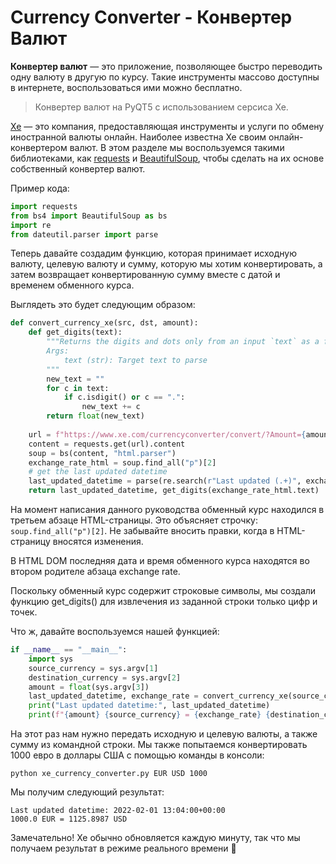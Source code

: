 # Currency Converter - Конвертер Валют
<b>Конвертер валют</b> — это приложение, позволяющее быстро переводить одну валюту в другую по курсу.
Такие инструменты массово доступны в интернете, воспользоваться ими можно бесплатно.

> Конвертер валют на PyQT5 c использованием серсиса Xe.

[Xe](https://www.xe.com/ "Всплывающая подсказка") — это компания, предоставляющая инструменты и услуги по обмену иностранной валюты онлайн.
Наиболее известна Xe своим онлайн-конвертером валют.
В этом разделе мы воспользуемся такими библиотеками, как <u>[requests](https://pypi.org/project/requests/)</u> и  <u>[BeautifulSoup](https://pypi.org/project/beautifulsoup4/)</u>, чтобы сделать на их основе собственный конвертер валют.

Пример кода:
```python
import requests
from bs4 import BeautifulSoup as bs
import re
from dateutil.parser import parse
```
Теперь давайте создадим функцию, которая принимает исходную валюту, целевую валюту и сумму, которую мы хотим конвертировать, а затем возвращает конвертированную сумму вместе с датой и временем обменного курса.

Выглядеть это будет следующим образом:
```python
def convert_currency_xe(src, dst, amount):
    def get_digits(text):
        """Returns the digits and dots only from an input `text` as a float
        Args:
            text (str): Target text to parse
        """
        new_text = ""
        for c in text:
            if c.isdigit() or c == ".":
                new_text += c
        return float(new_text)
    
    url = f"https://www.xe.com/currencyconverter/convert/?Amount={amount}&From={src}&To={dst}"
    content = requests.get(url).content
    soup = bs(content, "html.parser")
    exchange_rate_html = soup.find_all("p")[2]
    # get the last updated datetime
    last_updated_datetime = parse(re.search(r"Last updated (.+)", exchange_rate_html.parent.parent.find_all("div")[-2].text).group()[12:])
    return last_updated_datetime, get_digits(exchange_rate_html.text)
```

На момент написания данного руководства обменный курс находился в третьем абзаце HTML-страницы.
Это объясняет строчку: ```soup.find_all("p")[2]```.
Не забывайте вносить правки, когда в HTML-страницу вносятся изменения.

В HTML DOM последняя дата и время обменного курса находятся во втором родителе абзаца exchange rate.

Поскольку обменный курс содержит строковые символы, мы создали функцию get_digits() для извлечения из заданной строки только цифр и точек.

Что ж, давайте воспользуемся нашей функцией:
```python
if __name__ == "__main__":
    import sys
    source_currency = sys.argv[1]
    destination_currency = sys.argv[2]
    amount = float(sys.argv[3])
    last_updated_datetime, exchange_rate = convert_currency_xe(source_currency, destination_currency, amount)
    print("Last updated datetime:", last_updated_datetime)
    print(f"{amount} {source_currency} = {exchange_rate} {destination_currency}")
```

На этот раз нам нужно передать исходную и целевую валюты, а также сумму из командной строки.
Мы также попытаемся конвертировать 1000 евро в доллары США с помощью команды в консоли:
```commandline
python xe_currency_converter.py EUR USD 1000
```

Мы получим следующий результат:
```commandline
Last updated datetime: 2022-02-01 13:04:00+00:00
1000.0 EUR = 1125.8987 USD
```
Замечательно!
Xe обычно обновляется каждую минуту, так что мы получаем результат в режиме реального времени 👀